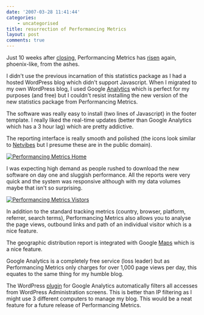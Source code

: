 ```yaml
---
date: '2007-03-28 11:41:44'
categories:
    - uncategorised
title: resurrection of Performancing Metrics
layout: post
comments: true
---
```


Just 10 weeks after [closing](http://performancing.com/node/5610),
Performancing Metrics has
[risen](http://pmetrics.performancing.com/help/) again, phoenix-like,
from the ashes.

I didn't use the previous incarnation of this statistics package as I
had a hosted WordPress blog which didn't support Javascript. When I
migrated to my own WordPress blog, I used Google
[Analytics](http://analytics.google.com/) which is perfect for my
purposes (and free) but I couldn't resist installing the new version of
the new statistics package from Performancing Metrics.

The software was really easy to install (two lines of Javascript) in the
footer template. I really liked the real-time updates (better than
Google Analytics which has a 3 hour lag) which are pretty addictive.

The reporting interface is really smooth and polished (the icons look
similar to [Netvibes](http://www.netvibes.com/) but I presume these are
in the public domain).

[![Performancing Metrics
Home](http://www.nbrightside.com/blog/user/files/2007/03/pmetrics-home.thumbnail.JPG)](http://www.nbrightside.com/blog/user/files/2007/03/pmetrics-home.JPG "Performancing Metrics Home")

I was expecting high demand as people rushed to download the new
software on day one and sluggish performance. All the reports were very
quick and the system was responsive although with my data volumes maybe
that isn't so surprising.

[![Performancing Metrics
Vistors](http://www.nbrightside.com/blog/user/files/2007/03/pmetrics-visitors.thumbnail.JPG)](http://www.nbrightside.com/blog/user/files/2007/03/pmetrics-visitors.JPG "Performancing Metrics Vistors")

In addition to the standard tracking metrics (country, browser,
platform, referrer, search terms), Performancing Metrics also allows you
to analyse the page views, outbound links and path of an individual
visitor which is a nice feature.

The geographic distribution report is integrated with Google
[Maps](http://maps.google.co.uk/) which is a nice feature.

Google Analytics is a completely free service (loss leader) but as
Performancing Metrics only charges for over 1,000 page views per day,
this equates to the same thing for my humble blog.

The WordPress
[plugin](http://www.semiologic.com/software/google-analytics/) for
Google Analytics automatically filters all accesses from WordPress
Administration screens. This is better than IP filtering as I might use
3 different computers to manage my blog. This would be a neat feature
for a future release of Performancing Metrics.
